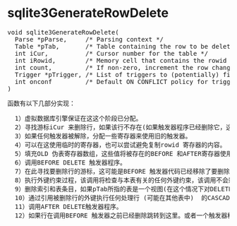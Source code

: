 # sqlite3GenerateRowDelete
<pre>
void sqlite3GenerateRowDelete(
  Parse *pParse,     /* Parsing context */
  Table *pTab,       /* Table containing the row to be deleted */
  int iCur,          /* Cursor number for the table */
  int iRowid,        /* Memory cell that contains the rowid to delete */
  int count,         /* If non-zero, increment the row change counter */
  Trigger *pTrigger, /* List of triggers to (potentially) fire */
  int onconf         /* Default ON CONFLICT policy for triggers */
)
</pre>
函数有以下几部分实现：
<pre>
  1）虚拟数据库引擎保证在这这个阶段已分配。
  2）寻找游标iCur 来删除行，如果该行不存在(如果触发器程序已经删除它，这种情况会发生)，不要尝试去删除它或解除任何的DELETE触发器
  3）如果任何触发器被解除，分配一些寄存器来使用旧的触发器。
  4）可以在这使用临时的寄存器，也可以尝试避免复制rowid 寄存器的内容。
  5）填充OLD 伪表寄存器数组，这些值将被存在的BEFORE 和AFTER寄存器使用。
  6）调用BEFORE DELETE 触发器程序。
  7）在此寻找要删除行的游标，这可能是BEFORE 触发器代码已经移除了要删除的行，不要尝试去第二次删除该行，不要解除AFTER 触发器。
  8）执行外键约束过程，该调用将检查与本表有关的任何外键约束，该调用不会影响删除行。
  9）删除索引和表条目，如果pTab所指的表是一个视图(在这个情况下对DELETE 语句唯一的影响是解除INSTEAD OF 触发器) 跳过这一步。
  10）通过引用被删除行的外键执行任何处理行 (可能在其他表中)  的CASCADE,SET NULL 或SET DEFAULT 操作
  11）调用AFTER DELETE触发器程序。
  12）如果行在调用BEFORE 触发器之前已经删除跳转到这里。或者一个触发器程序抛出了一个RAISE(IGNORE) 异常。</pre>
